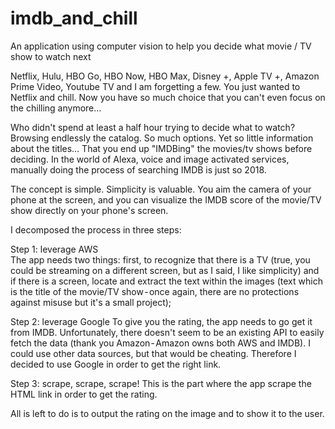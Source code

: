 # imdb_and_chill   

An application using computer vision to help you decide what movie / TV show to watch next   
   
Netflix, Hulu, HBO Go, HBO Now, HBO Max, Disney +, Apple TV +, Amazon Prime Video, Youtube TV and I am forgetting a few. You just wanted to Netflix and chill. Now you have so much choice that you can't even focus on the chilling anymore…   
   
Who didn't spend at least a half hour trying to decide what to watch? Browsing endlessly the catalog. So much options. Yet so little information about the titles… That you end up "IMDBing" the movies/tv shows before deciding. In the world of Alexa, voice and image activated services, manually doing the process of searching IMDB is just so 2018.   
   
The concept is simple. Simplicity is valuable. You aim the camera of your phone at the screen, and you can visualize the IMDB score of the movie/TV show directly on your phone's screen.   
   
I decomposed the process in three steps:   

Step 1: leverage AWS   
The app needs two things: first, to recognize that there is a TV (true, you could be streaming on a different screen, but as I said, I like simplicity) and if there is a screen, locate and extract the text within the images (text which is the title of the movie/TV show - once again, there are no protections against misuse but it's a small project);   

Step 2: leverage Google
To give you the rating, the app needs to go get it from IMDB. Unfortunately, there doesn't seem to be an existing API to easily fetch the data (thank you Amazon - Amazon owns both AWS and IMDB). I could use other data sources, but that would be cheating. Therefore I decided to use Google in order to get the right link.   

Step 3: scrape, scrape, scrape!
This is the part where the app scrape the HTML link in order to get the rating.   
   
All is left to do is to output the rating on the image and to show it to the user. 
